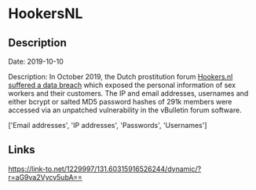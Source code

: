 # HookersNL

## Description

Date: 2019-10-10

Description:
In October 2019, the Dutch prostitution forum <a href="https://www.forbes.com/sites/thomasbrewster/2019/10/10/dutch-prostitution-site-hookersnl-hacked--250000-users-data-leaked/#3e3f231522f8" target="_blank" rel="noopener">Hookers.nl suffered a data breach</a> which exposed the personal information of sex workers and their customers. The IP and email addresses, usernames and either bcrypt or salted MD5 password hashes of 291k members were accessed via an unpatched vulnerability in the vBulletin forum software.


['Email addresses', 'IP addresses', 'Passwords', 'Usernames']

## Links

https://link-to.net/1229997/131.60315916526244/dynamic/?r=aG9va2Vycy5ubA==